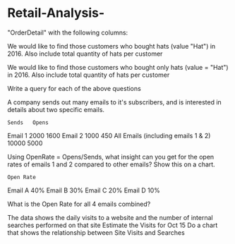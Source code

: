 # Retail-Analysis-

"OrderDetail" with the following columns:

We would like to find those customers who bought hats (value "Hat") in 2016. Also include total quantity of hats per customer

We would like to find those customers who bought only hats (value = "Hat")  in 2016. Also include total quantity of hats per customer

Write a query for each of the above questions




A company sends out many emails to it's subscribers, and is interested in details about two specific emails.

	Sends	Opens
Email 1	2000	1600
Email 2	1000	450
All Emails (including emails 1 & 2)	10000	5000

Using OpenRate = Opens/Sends, what insight can you get for the open rates of emails 1 and 2 compared to other emails? Show this on a chart. 

	Open Rate
Email A	40%
Email B	30%
Email C	20%
Email D	10%

What is the Open Rate for all 4 emails combined?



The data shows the daily visits to a website and the number of internal searches performed on that site
Estimate the Visits for Oct 15
Do a chart that shows the relationship between Site Visits and Searches